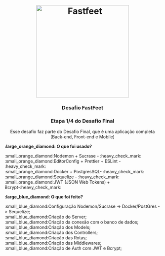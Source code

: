 <h1 align="center">
  <img alt="Fastfeet" title="Fastfeet" src="https://github.com/Rocketseat/bootcamp-gostack-desafio-03/blob/master/.github/logo.png" width="300px" />
</h1>

<h3 align="center">
  Desafio FastFeet
</h3>

<h3 align="center">
  Etapa 1/4 do Desafio Final 
</h3>

<p align="center">Esse desafio faz parte do Desafio Final, que é uma aplicação completa (Back-end, Front-end e Mobile)</p>


<p align="center">
  
  <p><b>:large_orange_diamond: O que foi usado?</b></p>
  :small_orange_diamond:Nodemon + Sucrase - :heavy_check_mark:<br>
  :small_orange_diamond:EditorConfig + Prettier + ESLint - :heavy_check_mark:<br>
  :small_orange_diamond:Docker + PostgresSQL- :heavy_check_mark:<br>
  :small_orange_diamond:Sequelize - :heavy_check_mark:<br>
  :small_orange_diamond:JWT (JSON Web Tokens) + Bcrypt-:heavy_check_mark:
  <p></p>
  <p><b>:large_blue_diamond: O que foi feito?</b></p>
  :small_blue_diamond:Configuração Nodemon/Sucrase -> Docker/PostGres -> Sequelize;<br>
  :small_blue_diamond:Criação do Server;<br>
  :small_blue_diamond:Criação da conexão com o banco de dados;<br>
  :small_blue_diamond:Criação dos Models;<br>
  :small_blue_diamond:Criação dos Controllers;<br>
  :small_blue_diamond:Criação das Rotas;<br>
  :small_blue_diamond:Criação das Middlewares;<br>
  :small_blue_diamond:Criação de Auth com JWT e Bcrypt;<br>
 
